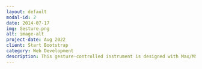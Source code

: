 ```yaml
---
layout: default
modal-id: 2
date: 2014-07-17
img: Gesture.png
alt: image-alt
project-date: Aug 2022
client: Start Bootstrap
category: Web Development
description: This gesture-controlled instrument is designed with Max/MSP/Jitter, Max external package cv.jit, and software synthesizer Serum. The motivation for designing this instrument is to conveniently play music with a single hand and a webcam. Thus, the ultimate principle of this design is to keep every operation as easy as possible. 
---
```

